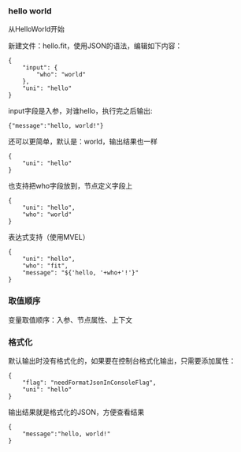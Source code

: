 ### hello world
从HelloWorld开始

新建文件：hello.fit，使用JSON的语法，编辑如下内容：
```
{
    "input": {
        "who": "world"
    },
    "uni": "hello"
}
```
input字段是入参，对谁hello，执行完之后输出:
```
{"message":"hello, world!"}
```

还可以更简单，默认是：world，输出结果也一样

```
{
    "uni": "hello"
}
```

也支持把who字段放到，节点定义字段上
```
{
    "uni": "hello",
    "who": "world"
}
```

表达式支持（使用MVEL）

```
{
    "uni": "hello",
    "who": "fit",
    "message": "${'hello, '+who+'!'}"
}
```

### 取值顺序
变量取值顺序：入参、节点属性、上下文

### 格式化
默认输出时没有格式化的，如果要在控制台格式化输出，只需要添加属性：
```
{
    "flag": "needFormatJsonInConsoleFlag",
    "uni": "hello"
}
```
输出结果就是格式化的JSON，方便查看结果
```
{
	"message":"hello, world!"
}
```
